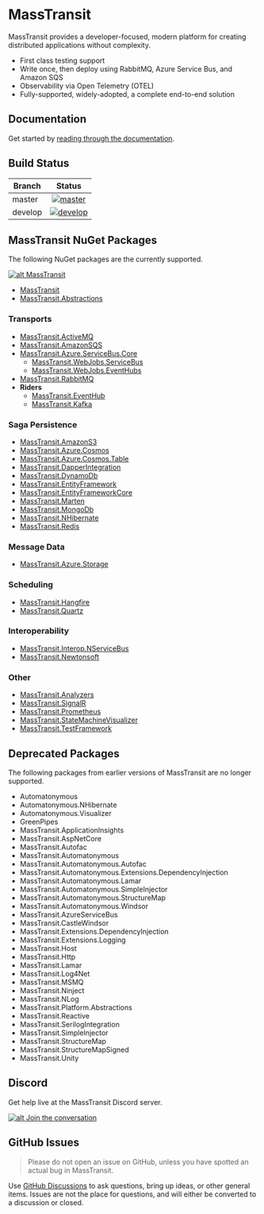 # MassTransit

MassTransit provides a developer-focused, modern platform for creating distributed applications without complexity.

   - First class testing support
   - Write once, then deploy using RabbitMQ, Azure Service Bus, and Amazon SQS
   - Observability via Open Telemetry (OTEL)
   - Fully-supported, widely-adopted, a complete end-to-end solution

## Documentation

Get started by [reading through the documentation](https://masstransit-project.com/).

## Build Status

| Branch  |                                                                                              Status                                                                                              |
|---------|:------------------------------------------------------------------------------------------------------------------------------------------------------------------------------------------------:|
| master  |  [![master](https://github.com/MassTransit/MassTransit/actions/workflows/build.yml/badge.svg?branch=master&event=push)](https://github.com/MassTransit/MassTransit/actions/workflows/build.yml)  |
| develop | [![develop](https://github.com/MassTransit/MassTransit/actions/workflows/build.yml/badge.svg?branch=develop&event=push)](https://github.com/MassTransit/MassTransit/actions/workflows/build.yml) |

## MassTransit NuGet Packages

The following NuGet packages are the currently supported.

[![alt MassTransit](https://img.shields.io/nuget/v/MassTransit.svg "MassTransit")](https://nuget.org/packages/MassTransit/)

* [MassTransit](https://nuget.org/packages/MassTransit/)
* [MassTransit.Abstractions](https://www.nuget.org/packages/MassTransit.Abstractions/)

### Transports

* [MassTransit.ActiveMQ](https://nuget.org/packages/MassTransit.ActiveMQ/)
* [MassTransit.AmazonSQS](https://nuget.org/packages/MassTransit.AmazonSQS/)
* [MassTransit.Azure.ServiceBus.Core](https://nuget.org/packages/MassTransit.Azure.ServiceBus.Core/)
    * [MassTransit.WebJobs.ServiceBus](https://nuget.org/packages/MassTransit.WebJobs.ServiceBus/)
    * [MassTransit.WebJobs.EventHubs](https://nuget.org/packages/MassTransit.WebJobs.EventHubs/)
* [MassTransit.RabbitMQ](https://nuget.org/packages/MassTransit.RabbitMQ/)
* **Riders**
    * [MassTransit.EventHub](https://nuget.org/packages/MassTransit.EventHub/)
    * [MassTransit.Kafka](https://nuget.org/packages/MassTransit.Kafka/)

### Saga Persistence

* [MassTransit.AmazonS3](https://nuget.org/packages/MassTransit.AmazonS3/)
* [MassTransit.Azure.Cosmos](https://nuget.org/packages/MassTransit.Azure.Cosmos/)
* [MassTransit.Azure.Cosmos.Table](https://nuget.org/packages/MassTransit.Azure.Cosmos.Table/)
* [MassTransit.DapperIntegration](https://nuget.org/packages/MassTransit.DapperIntegration/)
* [MassTransit.DynamoDb](https://nuget.org/packages/MassTransit.DynamoDb/)
* [MassTransit.EntityFramework](https://nuget.org/packages/MassTransit.EntityFramework/)
* [MassTransit.EntityFrameworkCore](https://nuget.org/packages/MassTransit.EntityFrameworkCore/)
* [MassTransit.Marten](https://nuget.org/packages/MassTransit.Marten/)
* [MassTransit.MongoDb](https://nuget.org/packages/MassTransit.MongoDb/)
* [MassTransit.NHibernate](https://nuget.org/packages/MassTransit.NHibernate/)
* [MassTransit.Redis](https://nuget.org/packages/MassTransit.Redis/)

### Message Data

* [MassTransit.Azure.Storage](https://nuget.org/packages/MassTransit.Azure.Storage/)

### Scheduling

* [MassTransit.Hangfire](https://nuget.org/packages/MassTransit.Hangfire/)
* [MassTransit.Quartz](https://nuget.org/packages/MassTransit.Quartz/)

### Interoperability

* [MassTransit.Interop.NServiceBus](https://nuget.org/packages/MassTransit.Interop.NServiceBus/)
* [MassTransit.Newtonsoft](https://nuget.org/packages/MassTransit.Newtonsoft/)

### Other

* [MassTransit.Analyzers](https://nuget.org/packages/MassTransit.Analyzers/)
* [MassTransit.SignalR](https://nuget.org/packages/MassTransit.SignalR/)
* [MassTransit.Prometheus](https://nuget.org/packages/MassTransit.Prometheus/)
* [MassTransit.StateMachineVisualizer](https://nuget.org/packages/MassTransit.StateMachineVisualizer/)
* [MassTransit.TestFramework](https://nuget.org/packages/MassTransit.TestFramework/)

## Deprecated Packages

The following packages from earlier versions of MassTransit are no longer supported.

* Automatonymous
* Automatonymous.NHibernate
* Automatonymous.Visualizer
* GreenPipes
* MassTransit.ApplicationInsights
* MassTransit.AspNetCore
* MassTransit.Autofac
* MassTransit.Automatonymous
* MassTransit.Automatonymous.Autofac
* MassTransit.Automatonymous.Extensions.DependencyInjection
* MassTransit.Automatonymous.Lamar
* MassTransit.Automatonymous.SimpleInjector
* MassTransit.Automatonymous.StructureMap
* MassTransit.Automatonymous.Windsor
* MassTransit.AzureServiceBus
* MassTransit.CastleWindsor
* MassTransit.Extensions.DependencyInjection
* MassTransit.Extensions.Logging
* MassTransit.Host
* MassTransit.Http
* MassTransit.Lamar
* MassTransit.Log4Net
* MassTransit.MSMQ
* MassTransit.Ninject
* MassTransit.NLog
* MassTransit.Platform.Abstractions
* MassTransit.Reactive
* MassTransit.SerilogIntegration
* MassTransit.SimpleInjector
* MassTransit.StructureMap
* MassTransit.StructureMapSigned
* MassTransit.Unity

## Discord 

Get help live at the MassTransit Discord server.

[![alt Join the conversation](https://img.shields.io/discord/682238261753675864.svg "Discord")](https://discord.gg/rNpQgYn)

## GitHub Issues

> Please do not open an issue on GitHub, unless you have spotted an actual bug in MassTransit. 

Use [GitHub Discussions](https://github.com/MassTransit/MassTransit/discussions) to ask questions, bring up ideas, or other general items. Issues are not the place for questions, and will either be converted to a discussion or closed.
